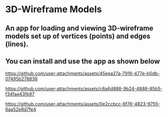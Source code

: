 # 3D-Wireframe Models
## An app for loading and viewing 3D-wireframe models set up of vertices (points) and edges (lines).
## You can install and use the app as shown below

https://github.com/user-attachments/assets/45eea27a-7916-477e-b0db-07495b278838



https://github.com/user-attachments/assets/c6a6d888-9b24-4888-85b5-f34fae43fb97



https://github.com/user-attachments/assets/0e2ccbcc-6f76-4823-9755-6aa52e8d7fe4

